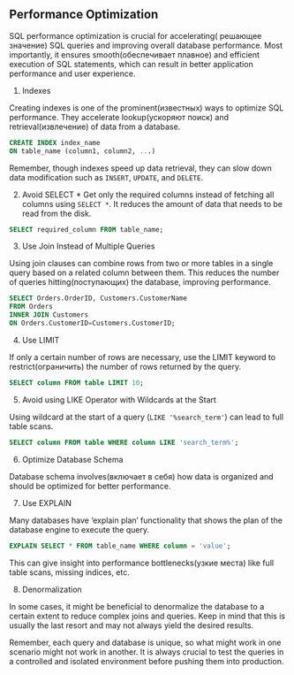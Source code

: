 ## Performance Optimization

SQL performance optimization is crucial for accelerating( решающее значение) SQL queries and improving overall database performance. Most importantly, it ensures smooth(обеспечивает плавное) and efficient execution of SQL statements, which can result in better application performance and user experience.

1. Indexes

Creating indexes is one of the prominent(известных) ways to optimize SQL performance. They accelerate lookup(ускоряют поиск) and retrieval(извлечение) of data from a database.

```SQL
CREATE INDEX index_name
ON table_name (column1, column2, ...)
```

Remember, though indexes speed up data retrieval, they can slow down data modification such as `INSERT`, `UPDATE`, and `DELETE`.

2. Avoid SELECT *
Get only the required columns instead of fetching all columns using `SELECT *`. It reduces the amount of data that needs to be read from the disk.

```SQL
SELECT required_column FROM table_name;
```

3. Use Join Instead of Multiple Queries

Using join clauses can combine rows from two or more tables in a single query based on a related column between them. This reduces the number of queries hitting(поступающих) the database, improving performance.

```SQL
SELECT Orders.OrderID, Customers.CustomerName
FROM Orders
INNER JOIN Customers
ON Orders.CustomerID=Customers.CustomerID;
```

4. Use LIMIT

If only a certain number of rows are necessary, use the LIMIT keyword to restrict(ограничить) the number of rows returned by the query.

```SQL
SELECT column FROM table LIMIT 10;
```

5. Avoid using LIKE Operator with Wildcards at the Start

Using wildcard at the start of a query (`LIKE '%search_term'`) can lead to full table scans.

```SQL
SELECT column FROM table WHERE column LIKE 'search_term%';
```

6. Optimize Database Schema

Database schema involves(включает в себя) how data is organized and should be optimized for better performance.

7. Use EXPLAIN

Many databases have ‘explain plan’ functionality that shows the plan of the database engine to execute the query.

```SQL
EXPLAIN SELECT * FROM table_name WHERE column = 'value';
```

This can give insight into performance bottlenecks(узкие места) like full table scans, missing indices, etc.

8. Denormalization

In some cases, it might be beneficial to denormalize the database to a certain extent to reduce complex joins and queries. Keep in mind that this is usually the last resort and may not always yield the desired results.

Remember, each query and database is unique, so what might work in one scenario might not work in another. It is always crucial to test the queries in a controlled and isolated environment before pushing them into production.